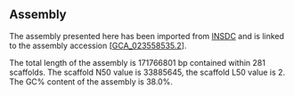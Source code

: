 **Assembly**
--------

The assembly presented here has been imported from [INSDC](http://www.insdc.org) and is linked to the assembly accession [[GCA\_023558535.2](http://www.ebi.ac.uk/ena/data/view/GCA_023558535.2)].

The total length of the assembly is 171766801 bp contained within 281 scaffolds.
The scaffold N50 value is 33885645, the scaffold L50 value is 2.
The GC% content of the assembly is 38.0%.
